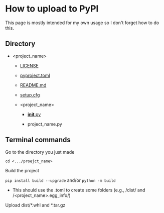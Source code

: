 # How to upload to PyPI

This page is mostly intended for my own usage so I don't forget how to do this. 

## Directory

* <project_name>

  * [LICENSE](https://github.com/tulimid1/uploading2pypi/blob/main/LICENSE)

  * [pyproject.toml](https://github.com/tulimid1/uploading2pypi/blob/main/pyproject.toml)

  * [README.md](https://github.com/tulimid1/uploading2pypi/blob/main/README.md)

  * [setup.cfg](https://github.com/tulimid1/uploading2pypi/blob/main/setup.cfg)

  * <project_name>

    * [__init__.py](https://github.com/tulimid1/uploading2pypi/blob/main/__init__.py)

    * project_name.py

## Terminal commands 

Go to the directory you just made

`cd <.../proejct_name>`

Build the project 

`pip install build --upgrade` and/or `python -m build`

* This should use the .toml to create some folders (e.g., /dist/ and /<project_name>.egg_info/)

Upload dist/*.whl and *.tar.gz

